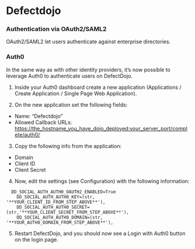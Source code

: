 # Defectdojo

### Authentication via OAuth2/SAML2

OAuth2/SAML2 let users authenticate against enterprise directories.

### Auth0

In the same way as with other identity providers, it’s now possible to leverage Auth0 to authenticate users on DefectDojo.

1. Inside your Auth0 dashboard create a new application (Applications / Create Application / Single Page Web Application).

2. On the new application set the following fields:

* Name: “Defectdojo”
* Allowed Callback URLs:
[https://the_hostname_you_have_dojo_deployed:your_server_port/complete/auth0/](https://the_hostname_you_have_dojo_deployed:your_server_port/complete/auth0/)

3. Copy the following info from the application:

* Domain
* Client ID
* Client Secret

4. Now, edit the settings (see Configuration) with the following information:

```
  DD_SOCIAL_AUTH_AUTH0_OAUTH2_ENABLED=True
    DD_SOCIAL_AUTH_AUTH0_KEY=(str, '**YOUR_CLIENT_ID_FROM_STEP_ABOVE**'),
    DD_SOCIAL_AUTH_AUTH0_SECRET=(str,'**YOUR_CLIENT_SECRET_FROM_STEP_ABOVE**'),
    DD_SOCIAL_AUTH_AUTH0_DOMAIN=(str, '**YOUR_AUTH0_DOMAIN_FROM_STEP_ABOVE**'),
```
5. Restart DefectDojo, and you should now see a Login with Auth0 button on the login page.
